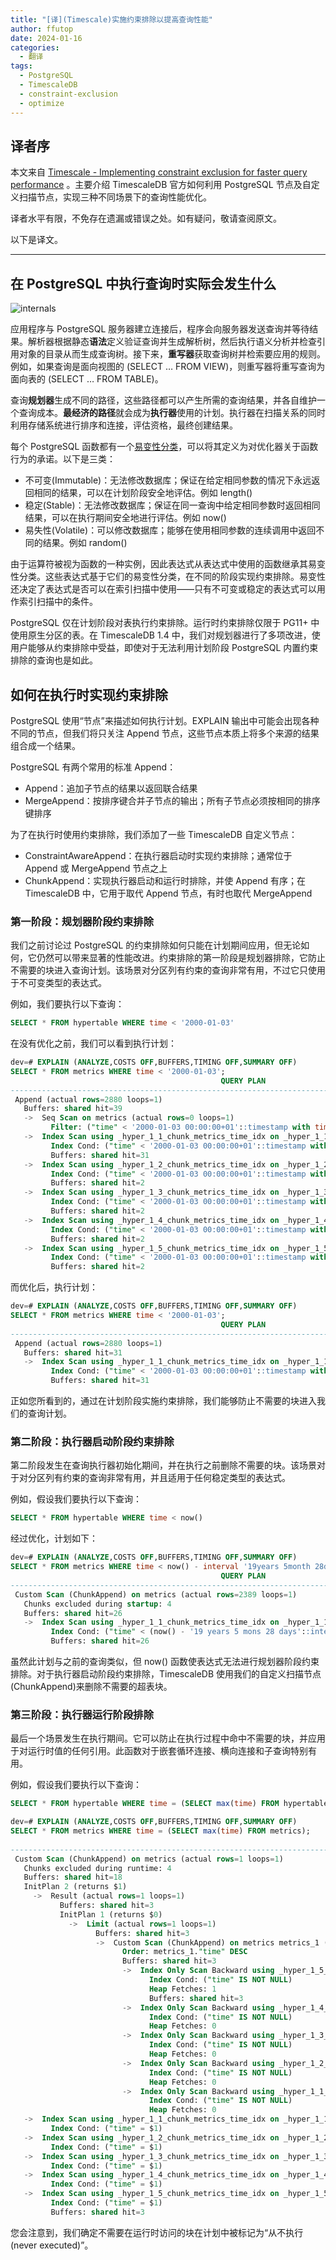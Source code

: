 ```yaml
---
title: "[译](Timescale)实施约束排除以提高查询性能"
author: ffutop
date: 2024-01-16
categories:
  - 翻译
tags:
  - PostgreSQL
  - TimescaleDB
  - constraint-exclusion
  - optimize
---
```


## 译者序

本文来自 [Timescale - Implementing constraint exclusion for faster query performance](https://www.timescale.com/blog/implementing-constraint-exclusion-for-faster-query-performance/) 。主要介绍 TimescaleDB 官方如何利用 PostgreSQL 节点及自定义扫描节点，实现三种不同场景下的查询性能优化。

译者水平有限，不免存在遗漏或错误之处。如有疑问，敬请查阅原文。

以下是译文。

---

## **在 PostgreSQL 中执行查询时实际会发生什么**

![internals](//img.ffutop.com/internals.png)

应用程序与 PostgreSQL 服务器建立连接后，程序会向服务器发送查询并等待结果。解析器根据静态**语法**定义验证查询并生成解析树，然后执行语义分析并检查引用对象的目录从而生成查询树。接下来，**重写器**获取查询树并检索要应用的规则。例如，如果查询是面向视图的 (SELECT … FROM VIEW)，则重写器将重写查询为面向表的 (SELECT … FROM TABLE)。

查询**规划器**生成不同的路径，这些路径都可以产生所需的查询结果，并各自维护一个查询成本。**最经济的路径**就会成为**执行器**使用的计划。执行器在扫描关系的同时利用存储系统进行排序和连接，评估资格，最终创建结果。

每个 PostgreSQL 函数都有一个[易变性分类](https://www.postgresql.org/docs/current/xfunc-volatility.html)，可以将其定义为对优化器关于函数行为的承诺。以下是三类：

- 不可变(Immutable)：无法修改数据库；保证在给定相同参数的情况下永远返回相同的结果，可以在计划阶段安全地评估。例如 length()
- 稳定(Stable)：无法修改数据库；保证在同一查询中给定相同参数时返回相同结果，可以在执行期间安全地进行评估。例如 now()
- 易失性(Volatile)：可以修改数据库；能够在使用相同参数的连续调用中返回不同的结果。例如 random()

由于运算符被视为函数的一种实例，因此表达式从表达式中使用的函数继承其易变性分类。这些表达式基于它们的易变性分类，在不同的阶段实现约束排除。易变性还决定了表达式是否可以在索引扫描中使用——只有不可变或稳定的表达式可以用作索引扫描中的条件。

PostgreSQL 仅在计划阶段对表执行约束排除。运行时约束排除仅限于 PG11+ 中使用原生分区的表。在 TimescaleDB 1.4 中，我们对规划器进行了多项改进，使用户能够从约束排除中受益，即使对于无法利用计划阶段 PostgreSQL 内置约束排除的查询也是如此。

## **如何在执行时实现约束排除**

PostgreSQL 使用“节点”来描述如何执行计划。EXPLAIN 输出中可能会出现各种不同的节点，但我们将只关注 Append 节点，这些节点本质上将多个来源的结果组合成一个结果。

PostgreSQL 有两个常用的标准 Append：

- Append：追加子节点的结果以返回联合结果
- MergeAppend：按排序键合并子节点的输出；所有子节点必须按相同的排序键排序

为了在执行时使用约束排除，我们添加了一些 TimescaleDB 自定义节点：

- ConstraintAwareAppend：在执行器启动时实现约束排除；通常位于 Append 或 MergeAppend 节点之上
- ChunkAppend：实现执行器启动和运行时排除，并使 Append 有序；在 TimescaleDB 中，它用于取代 Append 节点，有时也取代 MergeAppend

### **第一阶段：规划器阶段约束排除**

我们之前讨论过 PostgreSQL 的约束排除如何只能在计划期间应用，但无论如何，它仍然可以带来显著的性能改进。约束排除的第一阶段是规划器排除，它防止不需要的块进入查询计划。该场景对分区列有约束的查询非常有用，不过它只使用于不可变类型的表达式。

例如，我们要执行以下查询：

```sql
SELECT * FROM hypertable WHERE time < '2000-01-03'
```

在没有优化之前，我们可以看到执行计划：

```sql
dev=# EXPLAIN (ANALYZE,COSTS OFF,BUFFERS,TIMING OFF,SUMMARY OFF)
SELECT * FROM metrics WHERE time < '2000-01-03';
                                               QUERY PLAN
---------------------------------------------------------------------------------------------------------
 Append (actual rows=2880 loops=1)
   Buffers: shared hit=39
   ->  Seq Scan on metrics (actual rows=0 loops=1)
         Filter: ("time" < '2000-01-03 00:00:00+01'::timestamp with time zone)
   ->  Index Scan using _hyper_1_1_chunk_metrics_time_idx on _hyper_1_1_chunk (actual rows=2880 loops=1)
         Index Cond: ("time" < '2000-01-03 00:00:00+01'::timestamp with time zone)
         Buffers: shared hit=31
   ->  Index Scan using _hyper_1_2_chunk_metrics_time_idx on _hyper_1_2_chunk (actual rows=0 loops=1)
         Index Cond: ("time" < '2000-01-03 00:00:00+01'::timestamp with time zone)
         Buffers: shared hit=2
   ->  Index Scan using _hyper_1_3_chunk_metrics_time_idx on _hyper_1_3_chunk (actual rows=0 loops=1)
         Index Cond: ("time" < '2000-01-03 00:00:00+01'::timestamp with time zone)
         Buffers: shared hit=2
   ->  Index Scan using _hyper_1_4_chunk_metrics_time_idx on _hyper_1_4_chunk (actual rows=0 loops=1)
         Index Cond: ("time" < '2000-01-03 00:00:00+01'::timestamp with time zone)
         Buffers: shared hit=2
   ->  Index Scan using _hyper_1_5_chunk_metrics_time_idx on _hyper_1_5_chunk (actual rows=0 loops=1)
         Index Cond: ("time" < '2000-01-03 00:00:00+01'::timestamp with time zone)
         Buffers: shared hit=2
```

而优化后，执行计划：

```sql
dev=# EXPLAIN (ANALYZE,COSTS OFF,BUFFERS,TIMING OFF,SUMMARY OFF)
SELECT * FROM metrics WHERE time < '2000-01-03';
                                               QUERY PLAN
---------------------------------------------------------------------------------------------------------
 Append (actual rows=2880 loops=1)
   Buffers: shared hit=31
   ->  Index Scan using _hyper_1_1_chunk_metrics_time_idx on _hyper_1_1_chunk (actual rows=2880 loops=1)
         Index Cond: ("time" < '2000-01-03 00:00:00+01'::timestamp with time zone)
         Buffers: shared hit=31
```

正如您所看到的，通过在计划阶段实施约束排除，我们能够防止不需要的块进入我们的查询计划。

### **第二阶段：执行器启动阶段约束排除**

第二阶段发生在查询执行器初始化期间，并在执行之前删除不需要的块。该场景对于对分区列有约束的查询非常有用，并且适用于任何稳定类型的表达式。

例如，假设我们要执行以下查询：

```sql
SELECT * FROM hypertable WHERE time < now()
```

经过优化，计划如下：

```sql
dev=# EXPLAIN (ANALYZE,COSTS OFF,BUFFERS,TIMING OFF,SUMMARY OFF)
SELECT * FROM metrics WHERE time < now() - interval '19years 5month 28days';
                                               QUERY PLAN
---------------------------------------------------------------------------------------------------------
 Custom Scan (ChunkAppend) on metrics (actual rows=2389 loops=1)
   Chunks excluded during startup: 4
   Buffers: shared hit=26
   ->  Index Scan using _hyper_1_1_chunk_metrics_time_idx on _hyper_1_1_chunk (actual rows=2389 loops=1)
         Index Cond: ("time" < (now() - '19 years 5 mons 28 days'::interval))
         Buffers: shared hit=26
```

虽然此计划与之前的查询类似，但 now() 函数使表达式无法进行规划器阶段约束排除。对于执行器启动阶段约束排除，TimescaleDB 使用我们的自定义扫描节点(ChunkAppend)来删除不需要的超表块。

### **第三阶段：执行器运行阶段排除**

最后一个场景发生在执行期间。它可以防止在执行过程中命中不需要的块，并应用于对运行时值的任何引用。此函数对于嵌套循环连接、横向连接和子查询特别有用。

例如，假设我们要执行以下查询：

```sql
SELECT * FROM hypertable WHERE time = (SELECT max(time) FROM hypertable)
```

```sql
dev=# EXPLAIN (ANALYZE,COSTS OFF,BUFFERS,TIMING OFF,SUMMARY OFF)
SELECT * FROM metrics WHERE time = (SELECT max(time) FROM metrics);
                                                                         QUERY PLAN
-------------------------------------------------------------------------------------------------------------------------------------------------------------
 Custom Scan (ChunkAppend) on metrics (actual rows=1 loops=1)
   Chunks excluded during runtime: 4
   Buffers: shared hit=18
   InitPlan 2 (returns $1)
     ->  Result (actual rows=1 loops=1)
           Buffers: shared hit=3
           InitPlan 1 (returns $0)
             ->  Limit (actual rows=1 loops=1)
                   Buffers: shared hit=3
                   ->  Custom Scan (ChunkAppend) on metrics metrics_1 (actual rows=1 loops=1)
                         Order: metrics_1."time" DESC
                         Buffers: shared hit=3
                         ->  Index Only Scan Backward using _hyper_1_5_chunk_metrics_time_idx on _hyper_1_5_chunk _hyper_1_5_chunk_1 (actual rows=1 loops=1)
                               Index Cond: ("time" IS NOT NULL)
                               Heap Fetches: 1
                               Buffers: shared hit=3
                         ->  Index Only Scan Backward using _hyper_1_4_chunk_metrics_time_idx on _hyper_1_4_chunk _hyper_1_4_chunk_1 (never executed)
                               Index Cond: ("time" IS NOT NULL)
                               Heap Fetches: 0
                         ->  Index Only Scan Backward using _hyper_1_3_chunk_metrics_time_idx on _hyper_1_3_chunk _hyper_1_3_chunk_1 (never executed)
                               Index Cond: ("time" IS NOT NULL)
                               Heap Fetches: 0
                         ->  Index Only Scan Backward using _hyper_1_2_chunk_metrics_time_idx on _hyper_1_2_chunk _hyper_1_2_chunk_1 (never executed)
                               Index Cond: ("time" IS NOT NULL)
                               Heap Fetches: 0
                         ->  Index Only Scan Backward using _hyper_1_1_chunk_metrics_time_idx on _hyper_1_1_chunk _hyper_1_1_chunk_1 (never executed)
                               Index Cond: ("time" IS NOT NULL)
                               Heap Fetches: 0
   ->  Index Scan using _hyper_1_1_chunk_metrics_time_idx on _hyper_1_1_chunk (never executed)
         Index Cond: ("time" = $1)
   ->  Index Scan using _hyper_1_2_chunk_metrics_time_idx on _hyper_1_2_chunk (never executed)
         Index Cond: ("time" = $1)
   ->  Index Scan using _hyper_1_3_chunk_metrics_time_idx on _hyper_1_3_chunk (never executed)
         Index Cond: ("time" = $1)
   ->  Index Scan using _hyper_1_4_chunk_metrics_time_idx on _hyper_1_4_chunk (never executed)
         Index Cond: ("time" = $1)
   ->  Index Scan using _hyper_1_5_chunk_metrics_time_idx on _hyper_1_5_chunk (actual rows=1 loops=1)
         Index Cond: ("time" = $1)
         Buffers: shared hit=3
```

您会注意到，我们确定不需要在运行时访问的块在计划中被标记为“从不执行(never executed)”。
